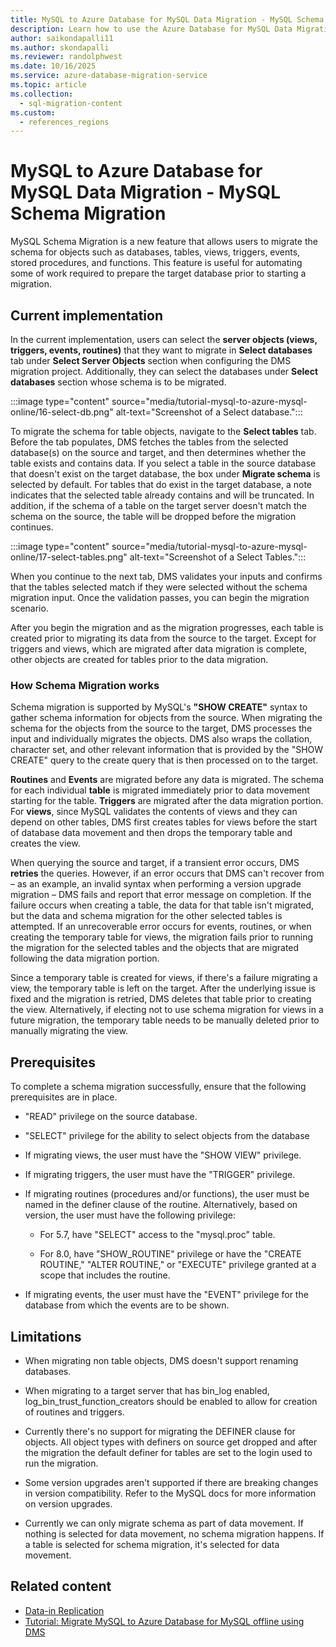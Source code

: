 ```yaml
---
title: MySQL to Azure Database for MySQL Data Migration - MySQL Schema Migration
description: Learn how to use the Azure Database for MySQL Data Migration - MySQL Schema Migration
author: saikondapalli11
ms.author: skondapalli
ms.reviewer: randolphwest
ms.date: 10/16/2025
ms.service: azure-database-migration-service
ms.topic: article
ms.collection:
  - sql-migration-content
ms.custom:
  - references_regions
---
```


# MySQL to Azure Database for MySQL Data Migration - MySQL Schema Migration

MySQL Schema Migration is a new feature that allows users to migrate the schema for objects such as databases, tables, views, triggers, events, stored procedures, and functions. This feature is useful for automating some of work required to prepare the target database prior to starting a migration.

## Current implementation

In the current implementation, users can select the **server objects (views, triggers, events, routines)** that they want to migrate in **Select databases** tab under **Select Server Objects** section when configuring the DMS migration project. Additionally, they can select the databases under **Select databases** section whose schema is to be migrated.

:::image type="content" source="media/tutorial-mysql-to-azure-mysql-online/16-select-db.png" alt-text="Screenshot of a Select database.":::

To migrate the schema for table objects, navigate to the **Select tables** tab. Before the tab populates, DMS fetches the tables from the selected database(s) on the source and target, and then determines whether the table exists and contains data. If you select a table in the source database that doesn't exist on the target database, the box under **Migrate schema** is selected by default. For tables that do exist in the target database, a note indicates that the selected table already contains and will be truncated. In addition, if the schema of a table on the target server doesn't match the schema on the source, the table will be dropped before the migration continues.

:::image type="content" source="media/tutorial-mysql-to-azure-mysql-online/17-select-tables.png" alt-text="Screenshot of a Select Tables.":::

When you continue to the next tab, DMS validates your inputs and confirms that the tables selected match if they were selected without the schema migration input. Once the validation passes, you can begin the migration scenario.

After you begin the migration and as the migration progresses, each table is created prior to migrating its data from the source to the target. Except for triggers and views, which are migrated after data migration is complete, other objects are created for tables prior to the data migration.

### How Schema Migration works

Schema migration is supported by MySQL's **"SHOW CREATE"** syntax to gather schema information for objects from the source. When migrating the schema for the objects from the source to the target, DMS processes the input and individually migrates the objects. DMS also wraps the collation, character set, and other relevant information that is provided by the "SHOW CREATE" query to the create query that is then processed on to the target.

**Routines** and **Events** are migrated before any data is migrated. The schema for each individual **table** is migrated immediately prior to data movement starting for the table. **Triggers** are migrated after the data migration portion. For **views**, since MySQL validates the contents of views and they can depend on other tables, DMS first creates tables for views before the start of database data movement and then drops the temporary table and creates the view.

When querying the source and target, if a transient error occurs, DMS **retries** the queries. However, if an error occurs that DMS can't recover from – as an example, an invalid syntax when performing a version upgrade migration – DMS fails and report that error message on completion. If the failure occurs when creating a table, the data for that table isn't migrated, but the data and schema migration for the other selected tables is attempted. If an unrecoverable error occurs for events, routines, or when creating the temporary table for views, the migration fails prior to running the migration for the selected tables and the objects that are migrated following the data migration portion.

Since a temporary table is created for views, if there's a failure migrating a view, the temporary table is left on the target. After the underlying issue is fixed and the migration is retried, DMS deletes that table prior to creating the view. Alternatively, if electing not to use schema migration for views in a future migration, the temporary table needs to be manually deleted prior to manually migrating the view.

## Prerequisites

To complete a schema migration successfully, ensure that the following prerequisites are in place.

- "READ" privilege on the source database.

- "SELECT" privilege for the ability to select objects from the database

- If migrating views, the user must have the "SHOW VIEW" privilege.

- If migrating triggers, the user must have the "TRIGGER" privilege.

- If migrating routines (procedures and/or functions), the user must be named in the definer clause of the routine. Alternatively, based on version, the user must have the following privilege:

  - For 5.7, have "SELECT" access to the "mysql.proc" table.

  - For 8.0, have "SHOW_ROUTINE" privilege or have the "CREATE ROUTINE," "ALTER ROUTINE," or "EXECUTE" privilege granted at a scope that includes the routine.

- If migrating events, the user must have the "EVENT" privilege for the database from which the events are to be shown.

## Limitations

- When migrating non table objects, DMS doesn't support renaming databases.

- When migrating to a target server that has bin_log enabled, log_bin_trust_function_creators should be enabled to allow for creation of routines and triggers.

- Currently there's no support for migrating the DEFINER clause for objects. All object types with definers on source get dropped and after the migration the default definer for tables are set to the login used to run the migration.

- Some version upgrades aren't supported if there are breaking changes in version compatibility. Refer to the MySQL docs for more information on version upgrades.

- Currently we can only migrate schema as part of data movement. If nothing is selected for data movement, no schema migration happens. If a table is selected for schema migration, it's selected for data movement.

## Related content

- [Data-in Replication](../mysql/concepts-data-in-replication.md)
- [Tutorial: Migrate MySQL to Azure Database for MySQL offline using DMS](tutorial-mysql-azure-mysql-offline-portal.md)
